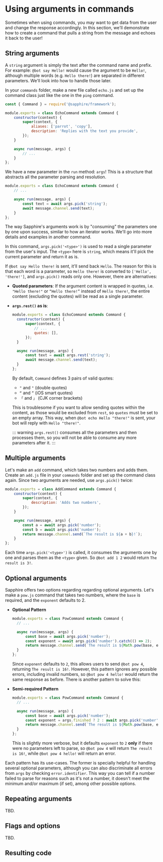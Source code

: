 # Using arguments in commands

Sometimes when using commands, you may want to get data from the user and change the response accordingly. In this section, we'll demonstrate how to create a command that pulls a string from the message and echoes it back to the user!

## String arguments

A `string` argument is simply the text after the command name and prefix. For example: `@bot say Hello!` would cause the argument to be `Hello!`, although multiple words (e.g. `Hello there!`) are separated in different parameters. We'll look into how to handle those later.

In your `commands` folder, make a new file called `echo.js` and set up the command class just like the one in the `ping` command.

```js
const { Command } = require('@sapphire/framework');

module.exports = class EchoCommand extends Command {
	constructor(context) {
		super(context, {
			aliases: ['parrot', 'copy'],
			description: 'Replies with the text you provide',
		});
	}

	async run(message, args) {
		// ...
	}
};
```

We have a new parameter in the `run` method: `args`! This is a structure that abstracts all the parameter parsing and resolution.

```js {5}
module.exports = class EchoCommand extends Command {
	// ...

	async run(message, args) {
		const text = await args.pick('string');
		await message.channel.send(text);
	}
};
```

The way Sapphire's arguments work is by "consuming" the parameters one by one upon success, similar to how an iterator works. We'll go into more details and examples in another command.

In this command, `args.pick('<type>')` is used to read a single parameter from the user's input. The `<type>` here is `string`, which means it'll pick the current parameter and return it as is.

If `@bot say Hello there!` is sent, it'll send back `Hello`. The reason for this is that each word is a parameter, so `Hello there!` is converted to `['Hello', 'there!']`, and `args.pick()` reads only one. However, there are alternatives:

- **Quoted parameters**:
If the argument content is wrapped in quotes, i.e. `"Hello there!"` or `“Hello there!”` instead of `Hello there!`, the entire content (excluding the quotes) will be read as a single parameter.

- **`args.rest()` as is**:
  ```js {5,10}
  module.exports = class EchoCommand extends Command {
  	constructor(context) {
  		super(context, {
  			// ...
  			quotes: [],
  		});
  	}
  
  	async run(message, args) {
  		const text = await args.rest('string');
  		await message.channel.send(text);
  	}
  };
  ```

  By default, `Command` defines 3 pairs of valid quotes:

  - `"` and `"` (double quotes)
  - `“` and `”` (iOS smart quotes)
  - `「` and `」` (CJK corner brackets)

  This is troublesome if you want to allow sending quotes within the content, as those would be excluded from `rest`, so `quotes` must be set to an empty array. This way, when `@bot echo Hello "there!"` is sent, your bot will reply with `Hello "there!"`.

  ::: warning
  `args.rest()` consumes all the parameters and then processes them, so you will not be able to consume any more parameters after it.
  :::

## Multiple arguments

Let's make an `add` command, which takes two numbers and adds them. Create an `add.js` file in your `commands` folder and set up the command class again. Since two arguments are needed, use `args.pick()` twice:

```js {9-11}
module.exports = class AddCommand extends Command {
	constructor(context) {
		super(context, {
			description: 'Adds two numbers',
		});
	}

	async run(message, args) {
		const a = await args.pick('number');
		const b = await args.pick('number');
		return message.channel.send(`The result is ${a + b}!`);
	}
};
```

Each time `args.pick('<type>')` is called, it consumes the arguments one by one and parses them as the `<type>` given. So `@bot add 1 2` would return `The result is 3!`.

## Optional arguments

Sapphire offers two options regarding regarding optional arguments. Let's make a `pow.js` command that takes two numbers, where the `base` is required, and the `exponent` defaults to 2.

- **Optional Pattern**
  ```js {5-6}
  module.exports = class PowCommand extends Command {
  	// ...
  
  	async run(message, args) {
  		const base = await args.pick('number');
  		const exponent = await args.pick('number').catch(() => 2);
  		return message.channel.send(`The result is ${Math.pow(base, exponent)}!`);
  	}
  };
  ```

  Since `exponent` defaults to `2`, this allows users to send `@bot pow 4`, returning `The result is 16!`. However, this pattern ignores any possible errors, including invalid numbers, so `@bot pow 4 hello!` would return the same response as before. There is another pattern to solve this:

- **Semi-required Pattern**
  ```js {6}
  module.exports = class PowCommand extends Command {
  	// ...
  
  	async run(message, args) {
  		const base = await args.pick('number');
  		const exponent = args.finished ? 2 : await args.pick('number');
  		return message.channel.send(`The result is ${Math.pow(base, exponent)}!`);
  	}
  };
  ```

  This is slightly more verbose, but it defaults `exponent` to `2` **only** if there were no parameters left to parse, so `@bot pow 4` will return `The result is 16!`, while `@bot pow 4 hello!` will return an error.

Each pattern has its use-cases. The former is specially helpful for handling several optional parameters, although you can also discriminate all errors from `args` by checking `error.identifier`. This way you can tell if a number failed to parse for reasons such as it's not a number, it doesn't meet the minimum and/or maximum (if set), among other possible options.

## Repeating arguments

TBD.

## Flags and options

TBD.

## Resulting code

<ResultingCode />
